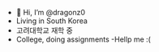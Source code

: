 - 👋 Hi, I’m @dragonz0
- Living in South Korea
- 고려대학교 재학 중
- College, doing assignments
-Hellp me :(
